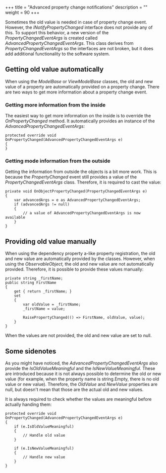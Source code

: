 +++
title = "Advanced property change notifications" 
description = ""
weight = 90
+++

Sometimes the old value is needed in case of property change event. However, the *INotifyPropertyChanged* interface does not provide any of this. To support this behavior, a new version of the *PropertyChangedEventArgs* is created called *AdvancedPropertyChangedEventArgs.* This class derives from *PropertyChangedEventArgs* so the interfaces are not broken, but it does add additional functionality to the software system.

## Getting old value automatically

When using the *ModelBase* or *ViewModelBase* classes, the old and new value of a property are automatically provided on a property change. There are two ways to get more information about a property change event.

### Getting more information from the inside

The easiest way to get more information on the inside is to override the *OnPropertyChanged* method. It automatically provides an instance of the *AdvancedPropertyChangedEventArgs:*

```
protected override void OnPropertyChanged(AdvancedPropertyChangedEventArgs e)
{
}
```

### Getting mode information from the outside

Getting the information from outside the objects is a bit more work. This is because the *PropertyChanged* event still provides a value of the *PropertyChangedEventArgs* class. Therefore, it is required to cast the value:

```
private void OnObjectPropertyChanged(PropertyChangedEventArgs e)
{
    var advancedArgs = e as AdvancedPropertyChangedEventArgs;
    if (advancedArgs != null)
    {
        // a value of AdvancedPropertyChangedEventArgs is now available
    }
}
```

## Providing old value manually

When using the dependency property a-like property registration, the old and new value are automatically provided by the classes. However, when using the *ObservableObject,* the old and new value are not automatically provided. Therefore, it is possible to provide these values manually:

```
private string _firstName;
public string FirstName
{
    get { return _firstName; }
    set 
    { 
        var oldValue = _firstName;
        _firstName = value;
        
        RaisePropertyChanged(() => FirstName, oldValue, value);
    }
}
```

When the values are not provided, the old and new value are set to null.

## Some sidenotes

As you might have noticed, the *AdvancedPropertyChangedEventArgs* also provide the *IsOldValueMeaningful* and the *IsNewValueMeaningful.* These are introduced because it is not always possible to determine the old or new value (for example, when the property name is string.Empty, there is no old value or new value). Therefore, the *OldValue* and *NewValue* properties are null, but doesn't mean that those are the actual old and new values.

It is always required to check whether the values are meaningful before actually handing them:

```
protected override void OnPropertyChanged(AdvancedPropertyChangedEventArgs e)
{
    if (e.IsOldValueMeaningful)
    {
        // Handle old value
    }

    if (e.IsNewValueMeaningful)
    {
        // Handle new value
    }
}
```
